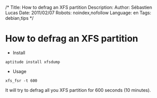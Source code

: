 /*
Title: How to defrag an XFS partition
Description: 
Author: Sébastien Lucas
Date: 2011/02/07
Robots: noindex,nofollow
Language: en
Tags: debian,tips
*/
# How to defrag an XFS partition

*	Install

```
aptitude install xfsdump
```

*	Usage

```
xfs_fsr -t 600
```

It will try to defrag all you XFS partition for 600 seconds (10 minutes).





